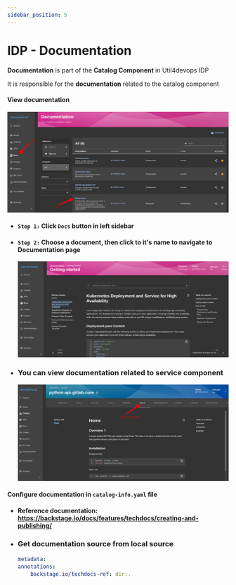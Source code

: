 ```yaml
---
sidebar_position: 5
---
```


# IDP - Documentation

**Documentation** is part of the **Catalog Component** in Util4devops IDP 

It is responsible for the **documentation** related to the catalog component

#### View documentation

![](./media/idp-view-documentation-1.png)

- #### `Step 1:` Click `Docs` button in left sidebar

- #### `Step 2:` Choose a document, then click to it's name to navigate to Documentation page

    ![](./media/idp-view-documentation-2.png)

- ### You can view documentation related to service component

    ![](./media/idp-view-documentation-3.png)

#### Configure documentation in `catalog-info.yaml` file
- #### Reference documentation: https://backstage.io/docs/features/techdocs/creating-and-publishing/

- ### Get documentation source from local source
    ```yaml title="catalog-info.yaml"
    metadata:
    annotations:
        backstage.io/techdocs-ref: dir:.
    ```